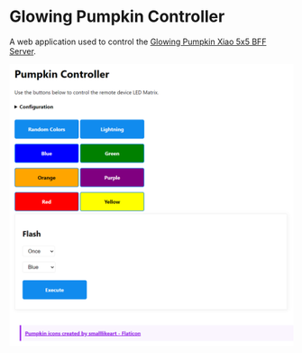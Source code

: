 # Glowing Pumpkin Controller

A web application used to control the [Glowing Pumpkin Xiao 5x5 BFF Server](https://github.com/johnwargo/glowing-pumpkin-xiao-bff-server).

![](images/image-01.png)